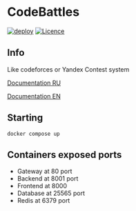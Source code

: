 # CodeBattles

[![deploy](https://github.com/doctorixx/CodeBattles/actions/workflows/deploy.yml/badge.svg?branch=master)](https://github.com/doctorixx/CodeBattles/actions/workflows/deploy.yml)
[![Licence](https://img.shields.io/github/license/CodeBattles-nn/CodeBattles?style=flat)](./LICENSE)
## Info
Like codeforces or Yandex Contest system

[Documentation RU](https://doctorixx.gitbook.io/codebattles/)

[Documentation EN](https://doctorixx.gitbook.io/codebattles/v/en) 

## Starting

```shell
docker compose up
```

## Containers exposed ports

- Gateway at 80 port
- Backend at 8001 port
- Frontend at 8000
- Database at 25565 port
- Redis at 6379 port
